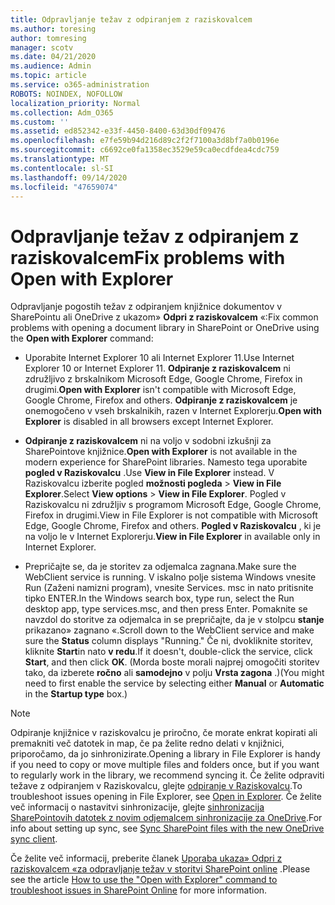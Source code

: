 ```yaml
---
title: Odpravljanje težav z odpiranjem z raziskovalcem
ms.author: toresing
author: tomresing
manager: scotv
ms.date: 04/21/2020
ms.audience: Admin
ms.topic: article
ms.service: o365-administration
ROBOTS: NOINDEX, NOFOLLOW
localization_priority: Normal
ms.collection: Adm_O365
ms.custom: ''
ms.assetid: ed852342-e33f-4450-8400-63d30df09476
ms.openlocfilehash: e7fe59b94d216d89c2f2f7100a3d8bf7a0b0196e
ms.sourcegitcommit: c6692ce0fa1358ec3529e59ca0ecdfdea4cdc759
ms.translationtype: MT
ms.contentlocale: sl-SI
ms.lasthandoff: 09/14/2020
ms.locfileid: "47659074"
---
```

# <a name="fix-problems-with-open-with-explorer"></a><span data-ttu-id="fb1f1-102">Odpravljanje težav z odpiranjem z raziskovalcem</span><span class="sxs-lookup"><span data-stu-id="fb1f1-102">Fix problems with Open with Explorer</span></span>

<span data-ttu-id="fb1f1-103">Odpravljanje pogostih težav z odpiranjem knjižnice dokumentov v SharePointu ali OneDrive z ukazom» **Odpri z raziskovalcem** «:</span><span class="sxs-lookup"><span data-stu-id="fb1f1-103">Fix common problems with opening a document library in SharePoint or OneDrive using the **Open with Explorer** command:</span></span> 
  
- <span data-ttu-id="fb1f1-104">Uporabite Internet Explorer 10 ali Internet Explorer 11.</span><span class="sxs-lookup"><span data-stu-id="fb1f1-104">Use Internet Explorer 10 or Internet Explorer 11.</span></span> <span data-ttu-id="fb1f1-105">**Odpiranje z raziskovalcem** ni združljivo z brskalnikom Microsoft Edge, Google Chrome, Firefox in drugimi.</span><span class="sxs-lookup"><span data-stu-id="fb1f1-105">**Open with Explorer** isn't compatible with Microsoft Edge, Google Chrome, Firefox and others.</span></span> <span data-ttu-id="fb1f1-106">**Odpiranje z raziskovalcem** je onemogočeno v vseh brskalnikih, razen v Internet Explorerju.</span><span class="sxs-lookup"><span data-stu-id="fb1f1-106">**Open with Explorer** is disabled in all browsers except Internet Explorer.</span></span> 
    
- <span data-ttu-id="fb1f1-107">**Odpiranje z raziskovalcem** ni na voljo v sodobni izkušnji za SharePointove knjižnice.</span><span class="sxs-lookup"><span data-stu-id="fb1f1-107">**Open with Explorer** is not available in the modern experience for SharePoint libraries.</span></span> <span data-ttu-id="fb1f1-108">Namesto tega uporabite **pogled v Raziskovalcu** .</span><span class="sxs-lookup"><span data-stu-id="fb1f1-108">Use **View in File Explorer** instead.</span></span> <span data-ttu-id="fb1f1-109">V Raziskovalcu izberite pogled **možnosti pogleda** \> **View in File Explorer**.</span><span class="sxs-lookup"><span data-stu-id="fb1f1-109">Select **View options** \> **View in File Explorer**.</span></span> <span data-ttu-id="fb1f1-110">Pogled v Raziskovalcu ni združljiv s programom Microsoft Edge, Google Chrome, Firefox in drugimi.</span><span class="sxs-lookup"><span data-stu-id="fb1f1-110">View in File Explorer is not compatible with Microsoft Edge, Google Chrome, Firefox and others.</span></span> <span data-ttu-id="fb1f1-111">**Pogled v Raziskovalcu** , ki je na voljo le v Internet Explorerju.</span><span class="sxs-lookup"><span data-stu-id="fb1f1-111">**View in File Explorer** in available only in Internet Explorer.</span></span> 
    
- <span data-ttu-id="fb1f1-112">Prepričajte se, da je storitev za odjemalca zagnana.</span><span class="sxs-lookup"><span data-stu-id="fb1f1-112">Make sure the WebClient service is running.</span></span> <span data-ttu-id="fb1f1-113">V iskalno polje sistema Windows vnesite Run (Zaženi namizni program), vnesite Services. msc in nato pritisnite tipko ENTER.</span><span class="sxs-lookup"><span data-stu-id="fb1f1-113">In the Windows search box, type run, select the Run desktop app, type services.msc, and then press Enter.</span></span> <span data-ttu-id="fb1f1-114">Pomaknite se navzdol do storitve za odjemalca in se prepričajte, da je v stolpcu **stanje** prikazano» zagnano «.</span><span class="sxs-lookup"><span data-stu-id="fb1f1-114">Scroll down to the WebClient service and make sure the **Status** column displays "Running."</span></span> <span data-ttu-id="fb1f1-115">Če ni, dvokliknite storitev, kliknite **Start**in nato **v redu**.</span><span class="sxs-lookup"><span data-stu-id="fb1f1-115">If it doesn't, double-click the service, click **Start**, and then click **OK**.</span></span> <span data-ttu-id="fb1f1-116">(Morda boste morali najprej omogočiti storitev tako, da izberete **ročno** ali **samodejno** v polju **Vrsta zagona** .)</span><span class="sxs-lookup"><span data-stu-id="fb1f1-116">(You might need to first enable the service by selecting either **Manual** or **Automatic** in the **Startup type** box.)</span></span> 
    
> [!NOTE]
> <span data-ttu-id="fb1f1-117">Odpiranje knjižnice v raziskovalcu je priročno, če morate enkrat kopirati ali premakniti več datotek in map, če pa želite redno delati v knjižnici, priporočamo, da jo sinhronizirate.</span><span class="sxs-lookup"><span data-stu-id="fb1f1-117">Opening a library in File Explorer is handy if you need to copy or move multiple files and folders once, but if you want to regularly work in the library, we recommend syncing it.</span></span> <span data-ttu-id="fb1f1-118">Če želite odpraviti težave z odpiranjem v Raziskovalcu, glejte [odpiranje v Raziskovalcu](https://go.microsoft.com/fwlink/?linkid=871665).</span><span class="sxs-lookup"><span data-stu-id="fb1f1-118">To troubleshoot issues opening in File Explorer, see [Open in Explorer](https://go.microsoft.com/fwlink/?linkid=871665).</span></span> <span data-ttu-id="fb1f1-119">Če želite več informacij o nastavitvi sinhronizacije, glejte [sinhronizacija SharePointovih datotek z novim odjemalcem sinhronizacije za OneDrive](https://go.microsoft.com/fwlink/?linkid=871666).</span><span class="sxs-lookup"><span data-stu-id="fb1f1-119">For info about setting up sync, see [Sync SharePoint files with the new OneDrive sync client](https://go.microsoft.com/fwlink/?linkid=871666).</span></span>
  
<span data-ttu-id="fb1f1-120">Če želite več informacij, preberite članek [Uporaba ukaza» Odpri z raziskovalcem «za odpravljanje težav v storitvi SharePoint online](https://docs.microsoft.com/sharepoint/support/lists-and-libraries/troubleshoot-issues-using-open-with-explorer) .</span><span class="sxs-lookup"><span data-stu-id="fb1f1-120">Please see the article [How to use the "Open with Explorer" command to troubleshoot issues in SharePoint Online](https://docs.microsoft.com/sharepoint/support/lists-and-libraries/troubleshoot-issues-using-open-with-explorer) for more information.</span></span> 
  

